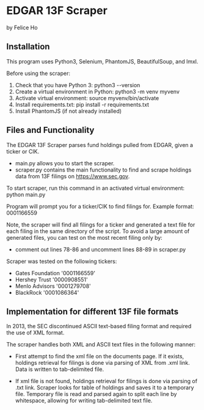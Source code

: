 # EDGAR 13F Scraper
by Felice Ho

## Installation
This program uses Python3, Selenium, PhantomJS, 
BeautifulSoup, and lmxl.

Before using the scraper:
1. Check that you have Python 3:
    python3 --version
2. Create a virtual environment in Python:
    python3 -m venv myvenv
3. Activate virtual environment:
    source myvenv/bin/activate
4. Install requirements.txt:
    pip install -r requirements.txt
5. Install PhantomJS (if not already installed)

## Files and Functionality
The EDGAR 13F Scraper parses fund holdings pulled from EDGAR, given a ticker or CIK. 

* main.py allows you to start the scraper. 
* scraper.py contains the main functionality to find and scrape holdings data from 13F filings on https://www.sec.gov.

To start scraper, run this command in an activated 
virtual environment:
python main.py

Program will prompt you for a ticker/CIK to find filings for.
Example format: 
0001166559

Note, the scraper will find all filings for a ticker and generated a text file for each filing in the same directory of the script. 
To avoid a large amount of generated files, you can test on the most recent filing only by:
* comment out lines 78-86 and uncomment lines 88-89 in scraper.py

Scraper was tested on the following tickers:
* Gates Foundation '0001166559'
* Hershey Trust '0000908551'
* Menlo Advisors '0001279708'
* BlackRock '0001086364'

## Implementation for different 13F file formats
In 2013, the SEC discontinued ASCII text-based filing format and required the use of XML format.

The scraper handles both XML and ASCII text files in the following manner:
* First attempt to find the xml file on the documents page. 
If it exists, holdings retrieval for filings is done via parsing of 
XML from .xml link. Data is written to tab-delimited file.

* If xml file is not found, holdings retrieval for filings is done via parsing of 
.txt link. Scraper looks for table of holdings and saves it to a
temporary file. Temporary file is read and parsed again to
split each line by whitespace, allowing for writing tab-delimited text file.

